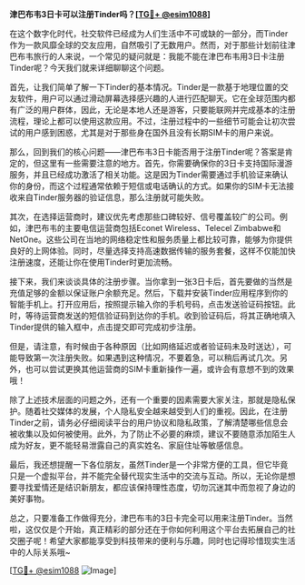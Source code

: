 **津巴布韦3日卡可以注册Tinder吗？[[TG💪+ @esim1088](https://t.me/s/esim1088)]**

在这个数字化时代，社交软件已经成为人们生活中不可或缺的一部分，而Tinder作为一款风靡全球的交友应用，自然吸引了无数用户。然而，对于那些计划前往津巴布韦旅行的人来说，一个常见的疑问就是：我能不能在津巴布韦用3日卡注册Tinder呢？今天我们就来详细聊聊这个问题。

首先，让我们简单了解一下Tinder的基本情况。Tinder是一款基于地理位置的交友软件，用户可以通过滑动屏幕选择感兴趣的人进行匹配聊天。它在全球范围内都有广泛的用户群体，因此，无论是本地人还是游客，只要能联网并完成基本的注册流程，理论上都可以使用这款应用。不过，注册过程中的一些细节可能会让初次尝试的用户感到困惑，尤其是对于那些身在国外且没有长期SIM卡的用户来说。

那么，回到我们的核心问题——津巴布韦3日卡能否用于注册Tinder呢？答案是肯定的，但这里有一些需要注意的地方。首先，你需要确保你的3日卡支持国际漫游服务，并且已经成功激活了相关功能。这是因为Tinder需要通过手机验证来确认你的身份，而这个过程通常依赖于短信或电话确认的方式。如果你的SIM卡无法接收来自Tinder服务器的验证信息，那么注册就可能失败。

其次，在选择运营商时，建议优先考虑那些口碑较好、信号覆盖较广的公司。例如，津巴布韦的主要电信运营商包括Econet Wireless、Telecel Zimbabwe和NetOne。这些公司在当地的网络稳定性和服务质量上都比较可靠，能够为你提供良好的上网体验。同时，尽量选择支持高速数据传输的服务套餐，这样不仅能加快注册速度，还能让你在使用Tinder时更加流畅。

接下来，我们来谈谈具体的注册步骤。当你拿到一张3日卡后，首先要做的当然是充值足够的金额以保证账户余额充足。然后，下载并安装Tinder应用程序到你的智能手机上。打开应用后，按照提示输入你的手机号码，点击发送验证码按钮。此时，等待运营商发送的短信验证码到达你的手机。收到验证码后，将其正确地填入Tinder提供的输入框中，点击提交即可完成初步注册。

但是，请注意，有时候由于各种原因（比如网络延迟或者验证码未及时送达），可能导致第一次注册失败。如果遇到这种情况，不要着急，可以稍后再试几次。另外，也可以尝试更换其他运营商的SIM卡重新操作一遍，或许会有意想不到的效果哦！

除了上述技术层面的问题之外，还有一个重要的因素需要大家关注，那就是隐私保护。随着社交媒体的发展，个人隐私安全越来越受到人们的重视。因此，在注册Tinder之前，请务必仔细阅读平台的用户协议和隐私政策，了解清楚哪些信息会被收集以及如何被使用。此外，为了防止不必要的麻烦，建议不要随意添加陌生人成为好友，更不能轻易泄露自己的真实姓名、家庭住址等敏感信息。

最后，我还想提醒一下各位朋友，虽然Tinder是一个非常方便的工具，但它毕竟只是一个虚拟平台，并不能完全替代现实生活中的交流与互动。所以，无论你是想要寻找爱情还是结识新朋友，都应该保持理性态度，切勿沉迷其中而忽视了身边的美好事物。

总之，只要准备工作做得充分，津巴布韦的3日卡完全可以用来注册Tinder。当然啦，这仅仅是个开始，真正精彩的部分还在于你如何利用这个平台去拓展自己的社交圈子呢！希望大家都能享受到科技带来的便利与乐趣，同时也记得珍惜现实生活中的人际关系哦~

[[TG💪+ @esim1088](https://t.me/s/esim1088) ![Image](https://i.postimg.cc/4NQfJmqS/Snipaste-2025-05-13-00-14-12.png)]